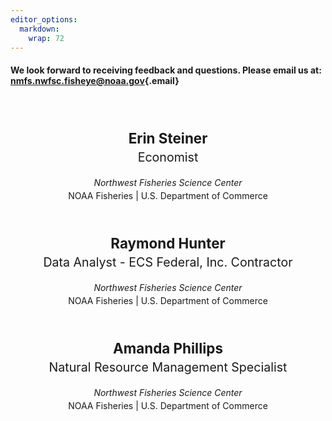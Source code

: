 ```yaml
---
editor_options: 
  markdown: 
    wrap: 72
---
```


#### We look forward to receiving feedback and questions. Please email us at: [**nmfs.nwfsc.fisheye\@noaa.gov**](mailto:nmfs.nwfsc.fisheye@noaa.gov){.email}

<br> <br>

<div style="text-align: center; line-height: 1.5;">

<span style="font-size:1.6em; font-weight:bold;">Erin Steiner</span><br>
<span style="font-size:1.4em;">Economist</span><br>

<i>Northwest Fisheries Science Center</i><br>
NOAA Fisheries | U.S. Department of Commerce

<br>

<span style="font-size:1.6em; font-weight:bold;">Raymond Hunter</span><br>
<span style="font-size:1.4em;">Data Analyst - ECS Federal, Inc. Contractor</span><br>

<i>Northwest Fisheries Science Center</i><br>
NOAA Fisheries | U.S. Department of Commerce

<br>

<span style="font-size:1.6em; font-weight:bold;">Amanda Phillips</span><br>
<span style="font-size:1.4em;">Natural Resource Management Specialist</span><br>

<i>Northwest Fisheries Science Center</i><br>
NOAA Fisheries | U.S. Department of Commerce


</div>
